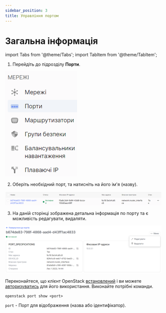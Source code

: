 ```yaml
---
sidebar_position: 3
title: Управління портом
---
```


# Загальна інформація

import Tabs from '@theme/Tabs';
import TabItem from '@theme/TabItem';

<Tabs>
<TabItem value="personal-area" label="Особистий кабінет" default>


1. Перейдіть до підрозділу **Порти**.

![](../../img/ports/1.png)

2. Оберіть необхідний порт, та натисніть на його ім'я (назву).

![](../../img/ports/13.png)

3. На даній сторінці зображена детальна інформація по порту та є можливість редагувати, видаляти.

![](../../img/ports/14.png)

</TabItem>
<TabItem value="openstack" label="Openstack CLI">

Переконайтеся, що клієнт OpenStack [встановлений](#) і ви можете [авторизуватись](#) для його використання. Виконайте потрібні команди.    

```
openstack port show <port>
```

`port` - Порт для відображення (назва або ідентифікатор).

</TabItem>
</Tabs>
